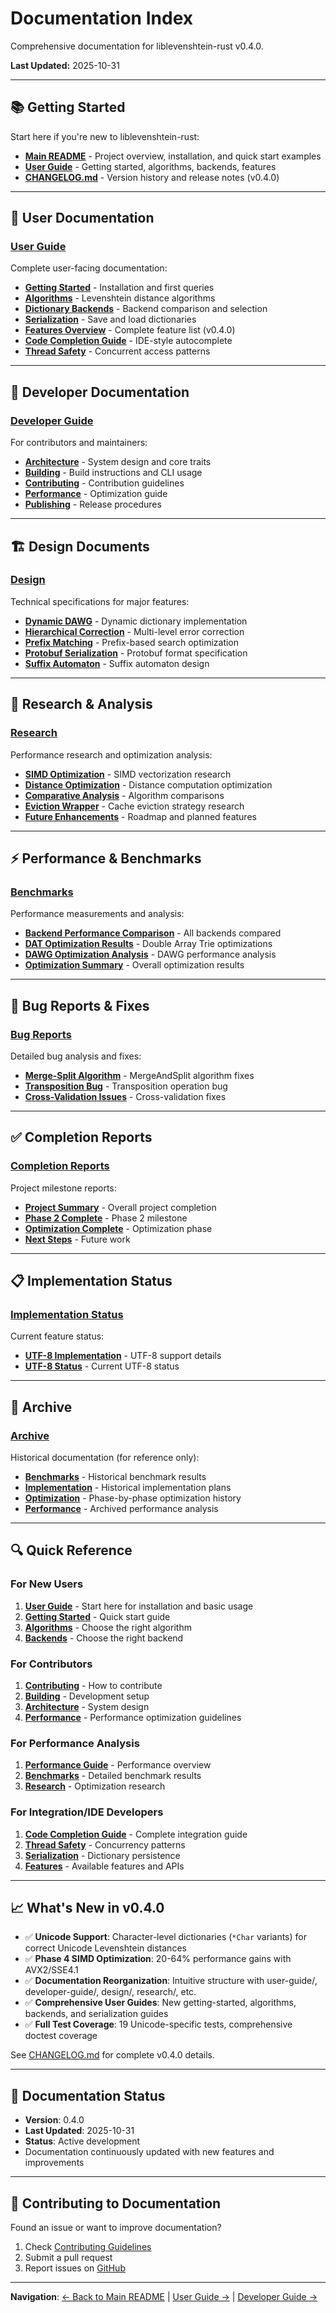 # Documentation Index

Comprehensive documentation for liblevenshtein-rust v0.4.0.

**Last Updated:** 2025-10-31

---

## 📚 Getting Started

Start here if you're new to liblevenshtein-rust:

- **[Main README](../README.md)** - Project overview, installation, and quick start examples
- **[User Guide](user-guide/)** - Getting started, algorithms, backends, features
- **[CHANGELOG.md](../CHANGELOG.md)** - Version history and release notes (v0.4.0)

---

## 📖 User Documentation

### [User Guide](user-guide/)

Complete user-facing documentation:

- **[Getting Started](user-guide/getting-started.md)** - Installation and first queries
- **[Algorithms](user-guide/algorithms.md)** - Levenshtein distance algorithms
- **[Dictionary Backends](user-guide/backends.md)** - Backend comparison and selection
- **[Serialization](user-guide/serialization.md)** - Save and load dictionaries
- **[Features Overview](user-guide/features.md)** - Complete feature list (v0.4.0)
- **[Code Completion Guide](user-guide/code-completion.md)** - IDE-style autocomplete
- **[Thread Safety](user-guide/thread-safety.md)** - Concurrent access patterns

---

## 🔧 Developer Documentation

### [Developer Guide](developer-guide/)

For contributors and maintainers:

- **[Architecture](developer-guide/architecture.md)** - System design and core traits
- **[Building](developer-guide/building.md)** - Build instructions and CLI usage
- **[Contributing](developer-guide/contributing.md)** - Contribution guidelines
- **[Performance](developer-guide/performance.md)** - Optimization guide
- **[Publishing](developer-guide/publishing.md)** - Release procedures

---

## 🏗️ Design Documents

### [Design](design/)

Technical specifications for major features:

- **[Dynamic DAWG](design/dynamic-dawg.md)** - Dynamic dictionary implementation
- **[Hierarchical Correction](design/hierarchical-correction.md)** - Multi-level error correction
- **[Prefix Matching](design/prefix-matching.md)** - Prefix-based search optimization
- **[Protobuf Serialization](design/protobuf-serialization.md)** - Protobuf format specification
- **[Suffix Automaton](design/suffix-automaton.md)** - Suffix automaton design

---

## 🔬 Research & Analysis

### [Research](research/)

Performance research and optimization analysis:

- **[SIMD Optimization](research/simd-optimization/)** - SIMD vectorization research
- **[Distance Optimization](research/distance-optimization/)** - Distance computation optimization
- **[Comparative Analysis](research/comparative-analysis/)** - Algorithm comparisons
- **[Eviction Wrapper](research/eviction-wrapper/)** - Cache eviction strategy research
- **[Future Enhancements](research/future-enhancements.md)** - Roadmap and planned features

---

## ⚡ Performance & Benchmarks

### [Benchmarks](benchmarks/)

Performance measurements and analysis:

- **[Backend Performance Comparison](benchmarks/BACKEND_PERFORMANCE_COMPARISON.md)** - All backends compared
- **[DAT Optimization Results](benchmarks/DAT_OPTIMIZATION_RESULTS.md)** - Double Array Trie optimizations
- **[DAWG Optimization Analysis](benchmarks/DAWG_OPTIMIZATION_ANALYSIS.md)** - DAWG performance analysis
- **[Optimization Summary](benchmarks/OPTIMIZATION_SUMMARY.md)** - Overall optimization results

---

## 🐛 Bug Reports & Fixes

### [Bug Reports](bug-reports/)

Detailed bug analysis and fixes:

- **[Merge-Split Algorithm](bug-reports/merge-split-algorithm.md)** - MergeAndSplit algorithm fixes
- **[Transposition Bug](bug-reports/transposition-bug.md)** - Transposition operation bug
- **[Cross-Validation Issues](bug-reports/cross-validation-bug.md)** - Cross-validation fixes

---

## ✅ Completion Reports

### [Completion Reports](completion-reports/)

Project milestone reports:

- **[Project Summary](completion-reports/project-summary.md)** - Overall project completion
- **[Phase 2 Complete](completion-reports/phase2-complete.md)** - Phase 2 milestone
- **[Optimization Complete](completion-reports/optimization-complete.md)** - Optimization phase
- **[Next Steps](completion-reports/next-steps.md)** - Future work

---

## 📋 Implementation Status

### [Implementation Status](implementation-status/)

Current feature status:

- **[UTF-8 Implementation](implementation-status/utf8-implementation.md)** - UTF-8 support details
- **[UTF-8 Status](implementation-status/utf8-status.md)** - Current UTF-8 status

---

## 📂 Archive

### [Archive](archive/)

Historical documentation (for reference only):

- **[Benchmarks](archive/benchmarks/)** - Historical benchmark results
- **[Implementation](archive/implementation/)** - Historical implementation plans
- **[Optimization](archive/optimization/)** - Phase-by-phase optimization history
- **[Performance](archive/performance/)** - Archived performance analysis

---

## 🔍 Quick Reference

### For New Users

1. **[User Guide](user-guide/)** - Start here for installation and basic usage
2. **[Getting Started](user-guide/getting-started.md)** - Quick start guide
3. **[Algorithms](user-guide/algorithms.md)** - Choose the right algorithm
4. **[Backends](user-guide/backends.md)** - Choose the right backend

### For Contributors

1. **[Contributing](developer-guide/contributing.md)** - How to contribute
2. **[Building](developer-guide/building.md)** - Development setup
3. **[Architecture](developer-guide/architecture.md)** - System design
4. **[Performance](developer-guide/performance.md)** - Performance optimization guidelines

### For Performance Analysis

1. **[Performance Guide](developer-guide/performance.md)** - Performance overview
2. **[Benchmarks](benchmarks/)** - Detailed benchmark results
3. **[Research](research/)** - Optimization research

### For Integration/IDE Developers

1. **[Code Completion Guide](user-guide/code-completion.md)** - Complete integration guide
2. **[Thread Safety](user-guide/thread-safety.md)** - Concurrency patterns
3. **[Serialization](user-guide/serialization.md)** - Dictionary persistence
4. **[Features](user-guide/features.md)** - Available features and APIs

---

## 📈 What's New in v0.4.0

- ✅ **Unicode Support**: Character-level dictionaries (`*Char` variants) for correct Unicode Levenshtein distances
- ✅ **Phase 4 SIMD Optimization**: 20-64% performance gains with AVX2/SSE4.1
- ✅ **Documentation Reorganization**: Intuitive structure with user-guide/, developer-guide/, design/, research/, etc.
- ✅ **Comprehensive User Guides**: New getting-started, algorithms, backends, and serialization guides
- ✅ **Full Test Coverage**: 19 Unicode-specific tests, comprehensive doctest coverage

See [CHANGELOG.md](../CHANGELOG.md) for complete v0.4.0 details.

---

## 📝 Documentation Status

- **Version**: 0.4.0
- **Last Updated**: 2025-10-31
- **Status**: Active development
- Documentation continuously updated with new features and improvements

---

## 🤝 Contributing to Documentation

Found an issue or want to improve documentation?

1. Check [Contributing Guidelines](developer-guide/contributing.md)
2. Submit a pull request
3. Report issues on [GitHub](https://github.com/universal-automata/liblevenshtein-rust/issues)

---

**Navigation**: [← Back to Main README](../README.md) | [User Guide →](user-guide/) | [Developer Guide →](developer-guide/)
